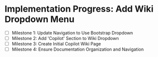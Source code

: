 # Implementation Progress: Add Wiki Dropdown Menu

- [ ] Milestone 1: Update Navigation to Use Bootstrap Dropdown
- [ ] Milestone 2: Add 'Copilot' Section to Wiki Dropdown
- [ ] Milestone 3: Create Initial Copilot Wiki Page
- [ ] Milestone 4: Ensure Documentation Organization and Navigation

